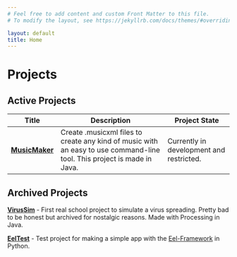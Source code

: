 ```yaml
---
# Feel free to add content and custom Front Matter to this file.
# To modify the layout, see https://jekyllrb.com/docs/themes/#overriding-theme-defaults

layout: default
title: Home
---
```


# Projects

## Active Projects

|  Title  |  Description  |  Project State  |
| ------- | ------------- | --------------- |
| **[MusicMaker](https://github.com/Akjo03/MusicMaker)**  | Create .musicxml files to create any kind of music with an easy to use command-line tool. This project is made in Java. | Currently in development and restricted. |

## Archived Projects
**[VirusSim](https://github.com/Akjo03/VirusSim)** - First real school project to simulate a virus spreading. Pretty bad to be honest but archived for nostalgic reasons. Made with Processing in Java.

**[EelTest](https://github.com/Akjo03/EelTest)** - Test project for making a simple app with the [Eel-Framework](https://github.com/ChrisKnott/Eel) in Python.
